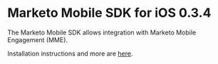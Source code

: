 # Marketo Mobile SDK for iOS 0.3.4

The Marketo Mobile SDK allows integration with Marketo Mobile Engagement (MME).  

Installation instructions and more are [here](http://developers.marketo.com/documentation/marketo-for-mobile/ "Marketo for Mobile").
